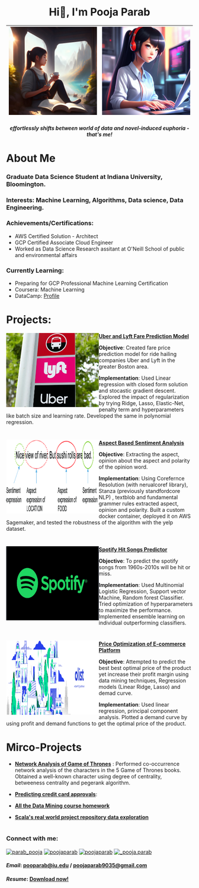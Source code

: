 <h1 align="center">Hi👋, I'm Pooja Parab</h1>

<div align="center">

| <img src="https://github.com/poojaparab/poojaparab/blob/dev_1/Fotor_AI%20(1).png" alt="adam-pw" width="250" /> | <img src="https://github.com/poojaparab/poojaparab/blob/dev_1/Fotor_AI.png" alt="adam-pw" width="250"/> |
| --- | --- |
<h5>effortlessly shifts between world of data and novel-induced euphoria - that's me!</h5>
</div>



# About Me

### Graduate Data Science Student at Indiana University, Bloomington.

### Interests: Machine Learning, Algorithms, Data science, Data Engineering. 

### Achievements/Certifications:
- AWS Certified Solution - Architect
- GCP Certified Associate Cloud Engineer
- Worked as Data Science Research assitant at O'Neill School of public and environmental affairs

### Currently Learning:
- Preparing for GCP Professional Machine Learning Certification
- Coursera: Machine Learning 
- DataCamp: [Profile](https://app.datacamp.com/profile/poojaparab9035)

# Projects:


<img align="left" width="250" height="200" src="https://github.com/poojaparab/poojaparab/blob/dev_1/uberlyft.webp">**[Uber and Lyft Fare Prediction Model](https://github.com/poojaparab/UBER-and-Lyft-Fare-Prediction-Model)**

**Objective**: Created fare price prediction model for ride hailing companies Uber and Lyft in the greater Boston area. 

**Implementation**: Used Linear regression with closed form solution and stocastic gradient descent. Explored the impact of regularization by trying Ridge, Lasso, Elastic-Net, penalty term and hyperparameters like batch size and learning rate. Developed the same in polynomial regression.

#

<img align="left" width="250" height="200" src="https://github.com/poojaparab/poojaparab/blob/dev_1/absa.png">**[Aspect Based Sentiment Analysis](https://github.com/poojaparab/Aspect-Based-Sentiment-Analysis)**

**Objective**: Extracting the aspect, opinion about the aspect and polarity of the opinion word.

**Implementation**: Using Corefernce Resolution (with nerualcoref library), Stanza (previously standfordcore NLP) , textblob and fundamental grammer rules extracted aspect, opinion and polarity. Built a custom docker container, deployed it on AWS Sagemaker, and tested the robustness of the algorithm with the yelp dataset.

#

<img align="left" width="250" height="200" src="https://github.com/poojaparab/poojaparab/blob/dev_1/spotify-logo-1920x1080.jpg">**[Spotify Hit Songs Predictor](https://github.com/poojaparab/Spotify-hit-song-predictor)**

**Objective**: To predict the spotify songs from 1960s-2010s will be hit or miss.

**Implementation**: Used Multinomial Logistic Regression, Support vector Machine, Random forest Classifier. Tried optimization of hyperparameters to maximize the performance. Implemented ensemble learning on individual outperforming classifiers.

#

<img align="left" width="250" height="200" src="https://github.com/poojaparab/poojaparab/blob/dev_1/olist.png">**[Price Optimization of E-commerce Platform](https://github.com/poojaparab/Price-Optimization-of-E-commerce-platform)**

**Objective**: Attempted to predict the best best optimal price of the product yet increase their profit margin using data mining techniques, Regression models (Linear Ridge, Lasso) and demad curve.

**Implementation**: Used linear regression, principal component analysis. Plotted a demand curve by using profit and demand functions to get the optimal price of the product.

#

# Mirco-Projects

- **[Network Analysis of Game of Thrones](https://github.com/poojaparab/Network-Analysis-of-Game-of-Thrones)** : Performed co-occurrence network analysis of the characters in the 5 Game of Thrones books. Obtained a well-known character using degree of centrality, betweeness centrality and pegerank algorithm.

- **[Predicting credit card approvals](https://github.com/poojaparab/predicting-credit-card-approvals)**: 


- **[All the Data Mining course homework](https://github.com/poojaparab/Data-mining-homeworks)** 

- **[Scala's real world project repository data exploration](https://github.com/poojaparab/Scala-Real-world-Project-repository-Data-exploration)**


#

<h3 align="left">Connect with me:</h3>
<p align="left">
<a href="https://linkedin.com/in/parab_pooja" target="blank"><img align="center" src="https://raw.githubusercontent.com/rahuldkjain/github-profile-readme-generator/master/src/images/icons/Social/linked-in-alt.svg" alt="parab_pooja" height="30" width="40" /></a>
<a href="https://kaggle.com/poojaparab" target="blank"><img align="center" src="https://raw.githubusercontent.com/rahuldkjain/github-profile-readme-generator/master/src/images/icons/Social/kaggle.svg" alt="poojaparab" height="30" width="40" /></a>
<a href="https://www.leetcode.com/poojaparab" target="blank"><img align="center" src="https://raw.githubusercontent.com/rahuldkjain/github-profile-readme-generator/master/src/images/icons/Social/leet-code.svg" alt="poojaparab" height="30" width="40" /></a>
<a href="https://instagram.com/_pooja.parab" target="blank"><img align="center" src="https://raw.githubusercontent.com/rahuldkjain/github-profile-readme-generator/master/src/images/icons/Social/instagram.svg" alt="_pooja.parab" height="30" width="40" /></a>
</p>

#### *Email*: pooparab@iu.edu / poojaparab9035@gmail.com
#### *Resume*: [Download now!](https://github.com/poojaparab/poojaparab/blob/main/Pooja_Parab.pdf)

#



<!-- 
<p>&nbsp;<img align="left" src="https://github-readme-stats.vercel.app/api?username=poojaparab&show_icons=true&locale=en" alt="poojaparab" /></p>

<p align="left"> <img src="https://komarev.com/ghpvc/?username=poojaparab&label=Profile%20views&color=0e75b6&style=flat" alt="poojaparab" /> </p>
 -->
